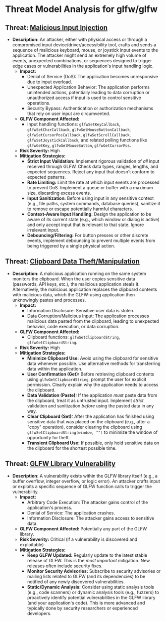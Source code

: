 # Threat Model Analysis for glfw/glfw

## Threat: [Malicious Input Injection](./threats/malicious_input_injection.md)

*   **Description:** An attacker, either with physical access or through a compromised input device/driver/accessibility tool, crafts and sends a sequence of malicious keyboard, mouse, or joystick input events to the application. The attacker might send an extremely high volume of events, unexpected combinations, or sequences designed to trigger edge cases or vulnerabilities in the application's input handling logic.
    *   **Impact:**
        *   Denial of Service (DoS): The application becomes unresponsive due to input overload.
        *   Unexpected Application Behavior: The application performs unintended actions, potentially leading to data corruption or unauthorized access if input is used to control sensitive operations.
        *   Security Bypass: Authentication or authorization mechanisms that rely on user input are circumvented.
    *   **GLFW Component Affected:**
        *   Input handling functions: `glfwSetKeyCallback`, `glfwSetCharCallback`, `glfwSetMouseButtonCallback`, `glfwSetCursorPosCallback`, `glfwSetScrollCallback`, `glfwSetJoystickCallback`, and related polling functions like `glfwGetKey`, `glfwGetMouseButton`, `glfwGetCursorPos`.
    *   **Risk Severity:** High
    *   **Mitigation Strategies:**
        *   **Strict Input Validation:** Implement rigorous validation of *all* input received through GLFW. Check data types, ranges, lengths, and expected sequences. Reject any input that doesn't conform to expected patterns.
        *   **Rate Limiting:** Limit the rate at which input events are processed to prevent DoS. Implement a queue or buffer with a maximum size, discarding excess events.
        *   **Input Sanitization:** Before using input in any sensitive context (e.g., file paths, system commands, database queries), sanitize it to remove or escape potentially harmful characters.
        *   **Context-Aware Input Handling:** Design the application to be aware of its current state (e.g., which window or dialog is active) and only accept input that is relevant to that state. Ignore irrelevant input.
        *   **Debouncing/Filtering:** For button presses or other discrete events, implement debouncing to prevent multiple events from being triggered by a single physical action.

## Threat: [Clipboard Data Theft/Manipulation](./threats/clipboard_data_theftmanipulation.md)

*   **Description:** A malicious application running on the same system monitors the clipboard. When the user copies sensitive data (passwords, API keys, etc.), the malicious application steals it. Alternatively, the malicious application replaces the clipboard contents with malicious data, which the GLFW-using application then unknowingly pastes and processes.
    *   **Impact:**
        *   Information Disclosure: Sensitive user data is stolen.
        *   Data Corruption/Malicious Input: The application processes malicious data pasted from the clipboard, leading to unexpected behavior, code execution, or data corruption.
    *   **GLFW Component Affected:**
        *   Clipboard functions: `glfwSetClipboardString`, `glfwGetClipboardString`.
    *   **Risk Severity:** High
    *   **Mitigation Strategies:**
        *   **Minimize Clipboard Use:** Avoid using the clipboard for sensitive data whenever possible. Use alternative methods for transferring data within the application.
        *   **User Confirmation (Get):** Before retrieving clipboard contents using `glfwGetClipboardString`, prompt the user for explicit permission. Clearly explain why the application needs to access the clipboard.
        *   **Data Validation (Paste):** If the application *must* paste data from the clipboard, treat it as untrusted input. Implement *strict* validation and sanitization *before* using the pasted data in any way.
        *   **Clear Clipboard (Set):** After the application has finished using sensitive data that was placed on the clipboard (e.g., after a "copy" operation), consider clearing the clipboard using `glfwSetClipboardString(window, "")` to minimize the window of opportunity for theft.
        * **Transient Clipboard Use:** If possible, only hold sensitive data on the clipboard for the shortest possible time.

## Threat: [GLFW Library Vulnerability](./threats/glfw_library_vulnerability.md)

*   **Description:** A vulnerability exists within the GLFW library itself (e.g., a buffer overflow, integer overflow, or logic error). An attacker crafts input or exploits a specific sequence of GLFW function calls to trigger the vulnerability.
    *   **Impact:**
        *   Arbitrary Code Execution: The attacker gains control of the application's process.
        *   Denial of Service: The application crashes.
        *   Information Disclosure: The attacker gains access to sensitive data.
    *   **GLFW Component Affected:** Potentially any part of the GLFW library.
    *   **Risk Severity:** Critical (if a vulnerability is discovered and exploitable)
    *   **Mitigation Strategies:**
        *   **Keep GLFW Updated:** Regularly update to the latest stable release of GLFW. This is the *most important* mitigation. New releases often include security fixes.
        *   **Monitor Security Advisories:** Subscribe to security advisories or mailing lists related to GLFW (and its dependencies) to be notified of any newly discovered vulnerabilities.
        *   **Static/Dynamic Analysis:** Consider using static analysis tools (e.g., code scanners) or dynamic analysis tools (e.g., fuzzers) to proactively identify potential vulnerabilities in the GLFW library (and your application's code). This is more advanced and typically done by security researchers or experienced developers.


